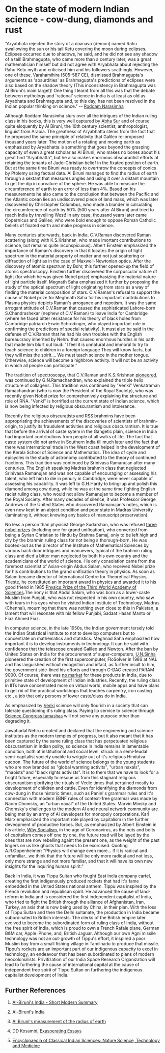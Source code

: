 # On the state of modern Indian science - cow-dung, diamonds and rust

"Aryabhata rejected the story of a daanava (demon) named Rahu swallowing the sun or his tail Ketu covering the moon during eclipses. Eclipses occurred due to shadows, he said, and he did not see any shadow of a tail!
Brahmagupta, who came more than a century later, was a great mathematician himself but did not agree with Aryabhata about rejecting the Rahu-Ketu myth and criticised him and his followers scathingly.
However, one of these, Varahamihira (505-587 CE), dismissed Brahmagupta's arguments as 'absurdities' as Brahmagupta's predictions of eclipses were also based on the shadow theory (This inconsistency in Brahmagupta was Al Biruni's main target)!
One thing I learnt from all this was that the debate between mythology and 'rational' science in India is at least as old as Aryabhata and Brahmagupta and, to this day, has not been resolved in the Indian popular thinking on science."
-- [Roddam Narasimha](https://www.rediff.com/news/interview/why-and-how-did-science-in-india-stagnate/20150814.htm)




Although Roddam Narasimha slurs over all the intrigues of the Indian ruling class in his books, this is very well captured by [Abha Sur](https://www.amazon.com/gp/product/8189059327/ref=dbs_a_def_rwt_hsch_vapi_taft_p1_i0) and of course quite eloquently by Al Biruni, the 10th century scientist, anthropologist, linguist from Arabia. The greatness of Aryabhatta stems from the fact that he proposed the same principle of relativity that Galileo re-proposed thousand years later. The motion of a rotating and moving earth as emphasized by Aryabhatta is something that goes beyond the grasping capacity of even a great scholar as Al Biruni, who makes no bones about his great find "Aryabhatta", but he also makes enormous obscurantist efforts at retaining the tenants of Judo-Christian belief in the fixated position of earth. But at the same time Biruni was ready to overthrow the concepts of conics by Ptolemy using factual data. Al Biruni managed to find the radius of earth through a sextant that measures angles and using it over a distant mountain to get the dip in curvature of the sphere. He was able to measure the circumference of earth to an error of less than 4%. Based on his measurements he also came to the conclusion that between the Pacific and the Atlantic ocean lies an undiscovered piece of land mass, which was later discovered by Christopher Columbus, who made a blunder in calculating the circumference of earth by 50% (500 years after Al Biruni) and tried to reach India by travelling West!  In any case, thousand years later came Copernicus and Galileo, who were bold enough to oppose Roman Catholic beliefs of fixated earth and make progress in science.

Many centuries afterwards, back in India, C.V.Raman discovered Raman scattering (along with K.S.Krishnan, who made imortant contributions to science, but remains quite inconspicuous). Albert Einstein emphasized the importance of Raman's discovery in that it locates the origin of light spectrum in the material property of matter and not just scattering or diffraction of light as in the case of Maxwell-Newtonian optics. After the discovery of atomic spectrum by Bohr, this further opened-up the field of atomic spectroscopy. Einstein further discovered the corpuscular nature of light (for which he was given Nobel prize) emphasizing the material nature of light particle itself. Megnath Saha emphasized it further by proposing the study of the optical spectrum of light originating from stars as a way of finding the material composition of stars. C.V.Raman's refusal to support the cause of Nobel prize for Meghnath Saha for his important contributions to Plasma physics depicts Raman's arrogance and nepotism. It was the same arrogant attitude of C.V.Raman that caused the sophisticated Lahore-born S.Chandrashekar (nephew of C.V.Raman) to leave India for Cambridge (where he faced bitter resistance for his theory of black holes from Cambridge patriarch Erwin Schrodinger, who played important role in confirming the predictions of special relativity). It must also be said in the defense of C.V.Raman that he had his own troubles with the English bureaucracy inherited by Nehru that caused enormous hurdles in his path that made him blurt out loud:
"I feel it is unnatural and immoral to try to teach science to children in a foreign language They will know facts, but they will miss the spirit....
We must teach science in the mother tongue. Otherwise, science will become a highbrow activity. It will not be an activity in which all people can participate."

The tradition of spectroscopy, that C.V.Raman and K.S.Krishnan [pioneered](http://www.cdfd.org.in/empc/C%20V%20Raman.pptx), was continued by G.N.Ramachandran, who explained the triple helix structure of collagens. This tradition was continued by "Venki" Venkatraman Ramachandran (who is now the President of the Royal Society), who was recently given Nobel prize for comprehenively explaining the structure and role of RNA. "Venki" is horrified at the current state of Indian science, which is now being infected by religious obscurantism and intolerance.

Recently the religious obscuratists and RSS brahmins have been appropriating the achievements of the discoveries of scientists of brahmin-origin, to justify its fraudulent activities and religious obscurantism. It is true that before the arrival of caste sytem in the Gangetic plain, science in India had important contributions from people of all walks of life. The fact that caste system did not arrive in Southern India till much later and the fact that there was international trade in the West coast helped in the development of the Kerala School of Science and Mathematics. The idea of cycle and epicycles in the study of astronomy contributed to the theory of continued fractions. This tradition was continued by Srinivasa Ramanujan after many centuries. The English speaking Madras brahmin class that neglected Srinivasa Ramanujan and was not capable of encouraging or assessing his talent, who left him to die in penury in Cambridge, were never capable of assessing his capability. It was left to G.H.Hardy to bring-up and polish this diamond among cow dung, while he was at the same time fighting English  racist ruling class, who would not allow Ramanujan to become a member of the Royal Society. After many decades of silence, it was Professor George Andrews of the United States who discovered Ramanujan's notes, which is even now kept in an abject condition and poor state in Madras University (laminating it, without knowing any basics of manuscript preservation).

No less a person than physicist George Sudarshan, who was refused [three nobel prizes](https://www.ias.ac.in/article/fulltext/reso/024/02/0129-0167) (including one for grand unification), who converted from being a Syrian Christian to Hindu by Brahma Samaj, only to be left high and dry by the brahmin ruling class for not being a thorough-born. He was booted-out as the director of the Institute of Mathematical Sciences by various back door intrigues and manuevers, typical of the brahmin ruling class and died a bitter man neglected by both his own country and the academicians of the world of science. His only consolation came from the foremost scientist of Asian-origin Abdus Salam, who received Nobel prize for his contributions to the grand unification theory in physics. As soon as Salam became director of International Centre for Theoretical Physics, Trieste, he constituted an important award in physics and awarded it to his good friend in 1985 [Physics Prize of the Third World Academy of Sciences](https://www.ias.ac.in/article/fulltext/reso/024/02/0245-0252).The irony is that Abdul Salam, who was born as a lower-caste Muslim from Punjab, who was not respected in his own country, who saw with tears in his eyes when he visited Indian Institute of Technology, Madras (Chennai), mourning that there was nothing even close to this in Pakistan, a lament that will resonate with his fellow Punjabi, Sadaat Hasan Manto or Fiaz Ahmed Fiaz. 

In computer science, in the late 1950s, the Indian government tersely told the Indian Statistical Institute to not to develop computers but to concentrate on mathematics and statistics. Meghnad Saha emphasized how important it is to develop instruments in technology. It can be said with confidence that the telescope created Galileo and Newton. After the ban by United States on India for the procurement of super-computers, [U.N.Sinha](https://bademian.wordpress.com/2017/07/18/why-dont-more-indians-know-u-n-sinha/) pioneered the creation of the first supercomputer, FloSolver in 1986 at NAL and has languished without recognition and infact, as further insult to him, the government side-lined his efforts and through C-DAC created PARAM 9000. Of course, there was [no market](https://www.indiatoday.in/magazine/science-and-technology/story/19930430-indias-success-in-developing-high-speed-processors-marred-by-poor-marketing-810981-1993-04-30) for these products in India, due to primitive state of development of Indian industries. Recently, the ruling class in IITs have concentrated more on virtual world, mobile apps and have plans to get rid of the practical workshops that teaches carpentry, iron casting etc., a job that only persons of lower caste/class do in India.

As emphasized by [Venki](https://www.thehindu.com/sci-tech/science/science-depends-on-being-able-to-question-authority/article30589249.ece) science will only flourish in a society that can tolerate questioning it's ruling class. Paying lip service to science through [Science Congress tamashas](https://thewire.in/politics/not-a-congress-but-a-big-fat-indian-science-wedding) will not serve any purpose other than degrading it.

Jawaharlal Nehru created and declared that the engineering and science institutes as the modern temples of progress, but it also meant that it has been captured by the same ruling class that has perpetuated religious obscurantism in Indian polity, so science in India remains in lamentable condition, both at instituitional and social level, struck in a semi-feudal semi-capitalist society unable to wriggle out of it's religious Hindutva cucoon. The future of the world of science belongs to the young students who are now branded as "global warming activits", "urban naxals", "maoists" and "black rights activists". It is to them that we have to look for a bright future, especially to rescue us from this stagnant religious obscurantism glorifying the rituals of Vedic times that pertained mostly to development of children and cattle. Even for identifying the diamonds from cow-dung in those historic times, such as Panini's grammar rules and it's connection with modern EBNF rules of context-free grammar was made by Naom Chomsky, an "urban naxal" of the United States. Marvin Minsky and Chomsky's challenges to the modern AI and neural network community are being met by an army of AI developers for monopoly corporations. Karl Marx emphasized the important role played by capitalism in the further deveopment of productive forces. But, as emphasized by Albert Einstein in his article, [Why Socialism](https://monthlyreview.org/2009/05/01/why-socialism/), in the age of Coronavirus, as the nuts and bolts of capitalism comes off one by one, the future road will be layed by the ones that are now rebelling againt the present one, as the weight of the past lingers on us like ghosts that needs to be exorcised. Quoting A.R.Oppenheimer:
"Physics will change even more... If it is radical and unfamiliar...we think that the future will be only more radical and not less, only more strange and not more familiar, and that it will have its own new insights for the inquiring human spirit.”


Back in India, it was Tippu Sultan who fought East India company cartel, creating the first indigenously produced rockets that had it's fame embedded in the United States national anthem. Tippu was inspired by the French revolution and republican spirit. He advanced the cause of land-reform in India and is considered the first independent capitalist of India, who tried to fight the British through the alliance of Afghanistan, Iran, Turkey, an axis that is now being used by China, in their plan. With the loss of Tippu Sultan and then the Delhi sultanate, the production in India became subordinated to British interests. The clerks of the British empire later evolved to become the subordinated form of ruling class of India, without the free spirit of India, which is proud to own a French Rafale plane, German B&M car, Apple iPhone, and, British Jaguar. Although our own Agni missile technology was not an out-growth of Tippu's effort, it inspired a poor Muslim boy from a small fishing village in Tamilnadu to produce that missile. [Tippu's rockets](https://m.timesofindia.com/city/bengaluru/Story-of-Tipu-Sultans-rockets/articleshow/47853071.cms) are an important part of our indigenous capacity to excel in technology, an endeavour that has been subordinated to plans of modern neocolonialists. Privitization of our India Space Research Organization will lead to furthering the cause of international capital at the cause of independent free spirit of Tippu Sultan on furthering the indigenous capitalist development of India. 

## Further References

1. [Al-Biruni's India - Short Modern Summary](https://selfstudyhistory.com/2015/09/30/al-birunis-india/)

2. [Al-Biruni's India](http://www.columbia.edu/cu/lweb/digital/collections/cul/texts/ldpd_5949073_001/index.html)

3. [Al Biruni's measurement of the radius of earth](https://owlcation.com/stem/How-to-Determin-the-Radius-of-the-Earth-Al-Birunis-Classic-Experiment)

4. DD Kosambi, [Exasperating Essays](https://www.marxists.org/archive/kosambi/exasperating-essays/x01/index.htm)

5. [Encyclopaedia of Classical Indian Sciences: Nature Science, Technology and Medicine](https://www.amazon.com/Encyclopaedia-Classical-Indian-Sciences-Technology/dp/8173715556)




